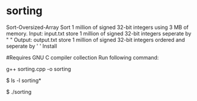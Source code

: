 # sorting
Sort-Oversized-Array
Sort 1 million of signed 32-bit integers using 3 MB of memory.
Input: input.txt store 1 million of signed 32-bit integers seperate by " "
Output: output.txt store 1 million of signed 32-bit integers ordered and seperate by ' '
Install

#Requires GNU C compiler collection
Run following command:

g++ sorting.cpp -o sorting

$ ls -l sorting*

$ ./sorting

